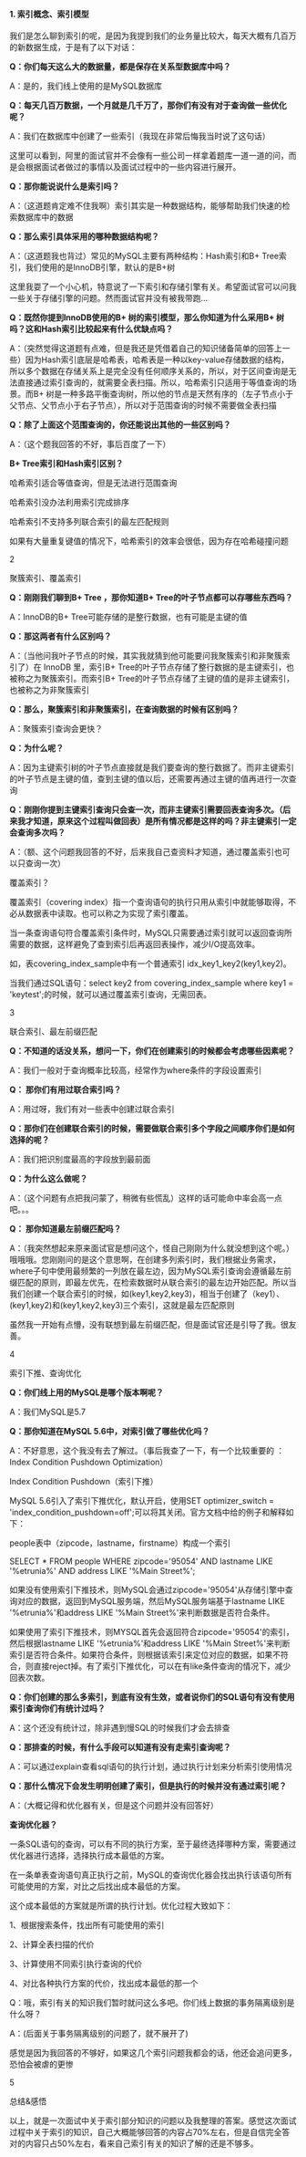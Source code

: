 #### 1. 索引概念、索引模型

我们是怎么聊到索引的呢，是因为我提到我们的业务量比较大，每天大概有几百万的新数据生成，于是有了以下对话：

**Q：你们每天这么大的数据量，都是保存在关系型数据库中吗？**

A：是的，我们线上使用的是MySQL数据库 

**Q：每天几百万数据，一个月就是几千万了，那你们有没有对于查询做一些优化呢？**

A：我们在数据库中创建了一些索引（我现在非常后悔我当时说了这句话）



这里可以看到，阿里的面试官并不会像有一些公司一样拿着题库一道一道的问，而是会根据面试者做过的事情以及面试过程中的一些内容进行展开。

 
**Q：那你能说说什么是索引吗？**

A：（这道题肯定难不住我啊）索引其实是一种数据结构，能够帮助我们快速的检索数据库中的数据

**Q：那么索引具体采用的哪种数据结构呢？**

A：（这道题我也背过）常见的MySQL主要有两种结构：Hash索引和B+ Tree索引，我们使用的是InnoDB引擎，默认的是B+树

 

这里我耍了一个小心机，特意说了一下索引和存储引擎有关。希望面试官可以问我一些关于存储引擎的问题。然而面试官并没有被我带跑...

 

**Q：既然你提到InnoDB使用的B+ 树的索引模型，那么你知道为什么采用B+ 树吗？这和Hash索引比较起来有什么优缺点吗？**

A：（突然觉得这道题有点难，但是我还是凭借着自己的知识储备简单的回答上一些）因为Hash索引底层是哈希表，哈希表是一种以key-value存储数据的结构，所以多个数据在存储关系上是完全没有任何顺序关系的，所以，对于区间查询是无法直接通过索引查询的，就需要全表扫描。所以，哈希索引只适用于等值查询的场景。而B+ 树是一种多路平衡查询树，所以他的节点是天然有序的（左子节点小于父节点、父节点小于右子节点），所以对于范围查询的时候不需要做全表扫描

**Q：除了上面这个范围查询的，你还能说出其他的一些区别吗？**

A：（这个题我回答的不好，事后百度了一下）

 

**B+ Tree索引和Hash索引区别？**

哈希索引适合等值查询，但是无法进行范围查询 

哈希索引没办法利用索引完成排序 

哈希索引不支持多列联合索引的最左匹配规则 

如果有大量重复键值的情况下，哈希索引的效率会很低，因为存在哈希碰撞问题

 

2

聚簇索引、覆盖索引

 

**Q：刚刚我们聊到B+ Tree ，那你知道B+ Tree的叶子节点都可以存哪些东西吗？**

A：InnoDB的B+ Tree可能存储的是整行数据，也有可能是主键的值

**Q：那这两者有什么区别吗？**

A：（当他问我叶子节点的时候，其实我就猜到他可能要问我聚簇索引和非聚簇索引了）在 InnoDB 里，索引B+ Tree的叶子节点存储了整行数据的是主键索引，也被称之为聚簇索引。而索引B+ Tree的叶子节点存储了主键的值的是非主键索引，也被称之为非聚簇索引

**Q：那么，聚簇索引和非聚簇索引，在查询数据的时候有区别吗？**

A：聚簇索引查询会更快？

**Q：为什么呢？** 

A：因为主键索引树的叶子节点直接就是我们要查询的整行数据了。而非主键索引的叶子节点是主键的值，查到主键的值以后，还需要再通过主键的值再进行一次查询

**Q：刚刚你提到主键索引查询只会查一次，而非主键索引需要回表查询多次。（后来我才知道，原来这个过程叫做回表）是所有情况都是这样的吗？非主键索引一定会查询多次吗？**

A：（额、这个问题我回答的不好，后来我自己查资料才知道，通过覆盖索引也可以只查询一次）

 

覆盖索引？

覆盖索引（covering index）指一个查询语句的执行只用从索引中就能够取得，不必从数据表中读取。也可以称之为实现了索引覆盖。

当一条查询语句符合覆盖索引条件时，MySQL只需要通过索引就可以返回查询所需要的数据，这样避免了查到索引后再返回表操作，减少I/O提高效率。

如，表covering_index_sample中有一个普通索引 idx_key1_key2(key1,key2)。

当我们通过SQL语句：select key2 from covering_index_sample where key1 = 'keytest';的时候，就可以通过覆盖索引查询，无需回表。

 

3

联合索引、最左前缀匹配

 

**Q：不知道的话没关系，想问一下，你们在创建索引的时候都会考虑哪些因素呢？**

A：我们一般对于查询概率比较高，经常作为where条件的字段设置索引

**Q： 那你们有用过联合索引吗？** 

A：用过呀，我们有对一些表中创建过联合索引

**Q：那你们在创建联合索引的时候，需要做联合索引多个字段之间顺序你们是如何选择的呢？** 

A：我们把识别度最高的字段放到最前面

**Q：为什么这么做呢？**

A：（这个问题有点把我问蒙了，稍微有些慌乱）这样的话可能命中率会高一点吧。。。

**Q： 那你知道最左前缀匹配吗？**

A：（我突然想起来原来面试官是想问这个，怪自己刚刚为什么就没想到这个呢。）哦哦哦。您刚刚问的是这个意思啊，在创建多列索引时，我们根据业务需求，where子句中使用最频繁的一列放在最左边，因为MySQL索引查询会遵循最左前缀匹配的原则，即最左优先，在检索数据时从联合索引的最左边开始匹配。所以当我们创建一个联合索引的时候，如(key1,key2,key3)，相当于创建了（key1）、(key1,key2)和(key1,key2,key3)三个索引，这就是最左匹配原则

 

虽然我一开始有点懵，没有联想到最左前缀匹配，但是面试官还是引导了我。很友善。

 

4

索引下推、查询优化

 

**Q：你们线上用的MySQL是哪个版本啊呢？** 

A：我们MySQL是5.7 

**Q：那你知道在MySQL 5.6中，对索引做了哪些优化吗？** 

A：不好意思，这个我没有去了解过。（事后我查了一下，有一个比较重要的 ：Index Condition Pushdown Optimization）

 

Index Condition Pushdown（索引下推）

MySQL 5.6引入了索引下推优化，默认开启，使用SET optimizer_switch = 'index_condition_pushdown=off';可以将其关闭。官方文档中给的例子和解释如下：

people表中（zipcode，lastname，firstname）构成一个索引

SELECT * FROM people WHERE zipcode='95054' AND lastname LIKE '%etrunia%' AND address LIKE '%Main Street%';

如果没有使用索引下推技术，则MySQL会通过zipcode='95054'从存储引擎中查询对应的数据，返回到MySQL服务端，然后MySQL服务端基于lastname LIKE '%etrunia%'和address LIKE '%Main Street%'来判断数据是否符合条件。

如果使用了索引下推技术，则MYSQL首先会返回符合zipcode='95054'的索引，然后根据lastname LIKE '%etrunia%'和address LIKE '%Main Street%'来判断索引是否符合条件。如果符合条件，则根据该索引来定位对应的数据，如果不符合，则直接reject掉。有了索引下推优化，可以在有like条件查询的情况下，减少回表次数。

**Q：你们创建的那么多索引，到底有没有生效，或者说你们的SQL语句有没有使用索引查询你们有统计过吗？**

A：这个还没有统计过，除非遇到慢SQL的时候我们才会去排查 

**Q：那排查的时候，有什么手段可以知道有没有走索引查询呢？**

A：可以通过explain查看sql语句的执行计划，通过执行计划来分析索引使用情况

**Q：那什么情况下会发生明明创建了索引，但是执行的时候并没有通过索引呢？** 

A：（大概记得和优化器有关，但是这个问题并没有回答好）

 

**查询优化器？**

一条SQL语句的查询，可以有不同的执行方案，至于最终选择哪种方案，需要通过优化器进行选择，选择执行成本最低的方案。

在一条单表查询语句真正执行之前，MySQL的查询优化器会找出执行该语句所有可能使用的方案，对比之后找出成本最低的方案。

这个成本最低的方案就是所谓的执行计划。优化过程大致如下：

1、根据搜索条件，找出所有可能使用的索引 

2、计算全表扫描的代价 

3、计算使用不同索引执行查询的代价 

4、对比各种执行方案的代价，找出成本最低的那一个

Q：哦，索引有关的知识我们暂时就问这么多吧。你们线上数据的事务隔离级别是什么呀？ 

A：(后面关于事务隔离级别的问题了，就不展开了)

 

感觉是因为我回答的不够好，如果这几个索引问题我都会的话，他还会追问更多，恐怕会被虐的更惨

 

5

总结&感悟

以上，就是一次面试中关于索引部分知识的问题以及我整理的答案。感觉这次面试过程中关于索引的知识，自己大概能够回答的内容占70%左右，但是自信完全答对的内容只占50%左右，看来自己索引有关的知识了解的还是不够多。